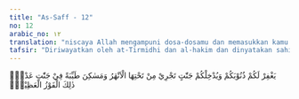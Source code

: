```yaml
---
title: "As-Saff - 12"
no: 12
arabic_no: ١٢
translation: "niscaya Allah mengampuni dosa-dosamu dan memasukkan kamu ke dalam surga yang mengalir di bawahnya sungai-sungai, dan ke tempat-tempat tinggal yang baik di dalam surga ‘Adn. Itulah kemenangan yang agung. "
tafsir: "Diriwayatkan oleh at-Tirmidhi dan al-hakim dan dinyatakan sahih dari 'Abdullah bin Salam bahwa ketika para sahabat Rasulullah sedang duduk-duduk santai sambil berbincang-bincang, di antara mereka ada yang berkata, \"Sekiranya kami mengetahui amal yang lebih dicintai Allah pasti kami akan mengerjakannya,\" maka turunlah ayat ini. \n\nJika manusia beriman, mengakui kebenaran Rasulullah saw dan berjihad di jalan-Nya, pasti Allah akan mengampuni dosa-dosanya. Seakan-akan dosa itu tidak pernah diperbuatnya atau menjauhkannya dari perbuatan dosa itu. Allah juga menyediakan tempat bagi mereka di dalam surga yang mengalir di bawahnya sungai-sungai. Tempat di dalam surga adalah tempat yang paling indah, dan paling menyenangkan hati orang yang berada di dalamnya."
---
```


يَغْفِرْ لَكُمْ ذُنُوْبَكُمْ وَيُدْخِلْكُمْ جَنّٰتٍ تَجْرِيْ مِنْ تَحْتِهَا الْاَنْهٰرُ وَمَسٰكِنَ طَيِّبَةً فِيْ جَنّٰتِ عَدْنٍۗ ذٰلِكَ الْفَوْزُ الْعَظِيْمُۙ 
